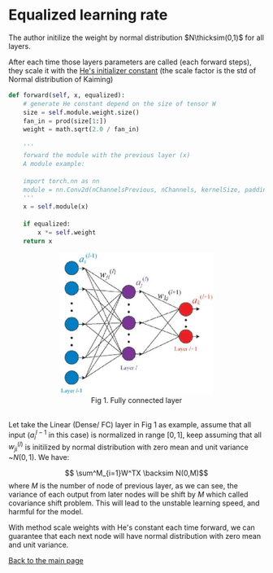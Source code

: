 # Equalized learning rate

The author initilize the weight by normal distribution $N\thicksim(0,1)$ for all layers. 

After each time those layers parameters are called (each forward steps), they scale it with the [He's initializer constant](./../DeepLearning/weightInit.md) (the scale factor is the std of Normal distribution of Kaiming)  

```python
def forward(self, x, equalized):
    # generate He constant depend on the size of tensor W
    size = self.module.weight.size()
    fan_in = prod(size[1:])
    weight = math.sqrt(2.0 / fan_in)

    '''
    forward the module with the previous layer (x)
    A module example:

    import torch.nn as nn
    module = nn.Conv2d(nChannelsPrevious, nChannels, kernelSize, padding=padding, bias=bias) 
    '''
    x = self.module(x)

    if equalized:
        x *= self.weight
    return x
```
<!-- The modern initilization such as He or Xavior will makes some parameters need longer time to be convergence. Because of the different from its position to global minima, we will need different learning rate in different layers to get the global minima for all layers.  -->

<center>
<img src="./../image/equalizedLR1.png" alt="Linear" width="300">
<figcaption>
Fig 1. Fully connected layer
</figcaption>
</center>

\
Let take the Linear (Dense/ FC) layer in Fig 1 as example, assume that all input ($a_i^{l-1}$ in this case) is normalized in range $[0,1]$, keep assuming that all $w_{ji}^{(l)}$ is initilized by normal distribution with zero mean and unit variance ~$N(0,1)$. We have:

$$ \sum^M_{i=1}W^TX \backsim N(0,M)$$
where $M$ is the number of node of previous layer, as we can see, the variance of each output from later nodes will be shift by $M$ which called covariance shift problem. This will lead to the unstable learning speed, and harmful for the model.

With method scale weights with He's constant each time forward, we can guarantee that each next node will have normal distribution with zero mean and unit variance.

[Back to the main page](summary.md)


